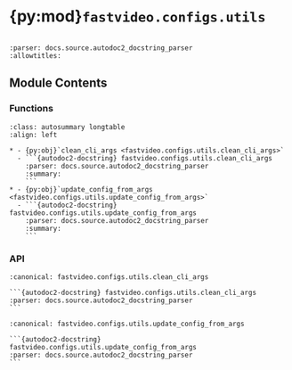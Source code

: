 # {py:mod}`fastvideo.configs.utils`

```{py:module} fastvideo.configs.utils
```

```{autodoc2-docstring} fastvideo.configs.utils
:parser: docs.source.autodoc2_docstring_parser
:allowtitles:
```

## Module Contents

### Functions

````{list-table}
:class: autosummary longtable
:align: left

* - {py:obj}`clean_cli_args <fastvideo.configs.utils.clean_cli_args>`
  - ```{autodoc2-docstring} fastvideo.configs.utils.clean_cli_args
    :parser: docs.source.autodoc2_docstring_parser
    :summary:
    ```
* - {py:obj}`update_config_from_args <fastvideo.configs.utils.update_config_from_args>`
  - ```{autodoc2-docstring} fastvideo.configs.utils.update_config_from_args
    :parser: docs.source.autodoc2_docstring_parser
    :summary:
    ```
````

### API

````{py:function} clean_cli_args(args: argparse.Namespace) -> dict[str, typing.Any]
:canonical: fastvideo.configs.utils.clean_cli_args

```{autodoc2-docstring} fastvideo.configs.utils.clean_cli_args
:parser: docs.source.autodoc2_docstring_parser
```
````

````{py:function} update_config_from_args(config: typing.Any, args_dict: dict[str, typing.Any], prefix: str = '', pop_args: bool = False) -> bool
:canonical: fastvideo.configs.utils.update_config_from_args

```{autodoc2-docstring} fastvideo.configs.utils.update_config_from_args
:parser: docs.source.autodoc2_docstring_parser
```
````

